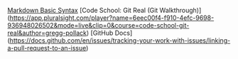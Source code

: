 [Markdown Basic Syntax](https://www.markdownguide.org/basic-syntax/)
[Code School: Git Real (Git Walkthrough)] (https://app.pluralsight.com/player?name=6eec00f4-f910-4efc-9698-936948026502&mode=live&clip=0&course=code-school-git-real&author=gregg-pollack)
[GitHub Docs] (https://docs.github.com/en/issues/tracking-your-work-with-issues/linking-a-pull-request-to-an-issue)
